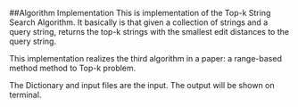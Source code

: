 ##Algorithm Implementation
This is implementation of the Top-k String Search Algorithm. It basically is that given a collection of strings and a query string, returns the top-k strings with the smallest edit distances to the query string.

This implementation realizes the third algorithm in a paper: a range-based method method to Top-k problem.

The Dictionary and input files are the input. The output will be shown on terminal. 
